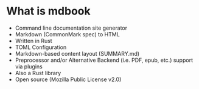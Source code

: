 # What is mdbook

* Command line documentation site generator
* Markdown (CommonMark spec) to HTML
* Written in Rust
* TOML Configuration
* Markdown-based content layout (SUMMARY.md)
* Preprocessor and/or Alternative Backend (i.e. PDF, epub, etc.) support via plugins
* Also a Rust library
* Open source (Mozilla Public License v2.0)
